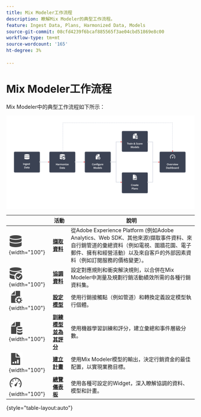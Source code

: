 ```yaml
---
title: Mix Modeler工作流程
description: 瞭解Mix Modeler的典型工作流程。
feature: Ingest Data, Plans, Harmonized Data, Models
source-git-commit: 08cfd4239f6bcaf885565f3ae04cbd51869e8c00
workflow-type: tm+mt
source-wordcount: '165'
ht-degree: 3%

---
```



# Mix Modeler工作流程

Mix Modeler中的典型工作流程如下所示：

![替代文字](../assets/ApplicationWorkflow.svg)

|  | 活動 | 說明 |
|---|---|---|
| ![資料](../assets/icons/Data.svg){width="100"} | [**擷取資料**](../ingest-data/overview.md) | 從Adobe Experience Platform (例如Adobe Analytics、Web SDK、其他來源)擷取事件資料、來自行銷管道的彙總資料（例如電視、圍牆花園、電子郵件、擁有和經營活動）以及來自客戶的外部因素資料（例如訂閱服務的價格變更）。 |
| ![資料檢查](../assets/icons/DataCheck.svg){width="100"} | [**協調資料**](../harmonize-data/overview.md) | 設定對應規則和衝突解決規則，以合併在Mix Modeler中測量及規劃行銷活動績效所需的各種行銷資料集。 |
| ![FileConfig](../assets/icons/FileGear.svg){width="100"} | [**設定模型**](../models/create.md) | 使用行銷接觸點（例如管道）和轉換定義設定模型執行個體。 |
| ![檔案資料](../assets/icons/FileData.svg){width="100"} | [**訓練模型並為其評分**](../models/overview.md) | 使用機器學習訓練和評分，建立彙總和事件層級分數。 |
| ![檔案圖表](../assets/icons/FileChart.svg){width="100"} | [**建立計畫**](../plans/overview.md) | 使用Mix Modeler模型的輸出，決定行銷資金的最佳配置，以實現業務目標。 |
| ![控制面板](../assets/icons/Dashboard.svg){width="100"} | [**總覽儀表板**](../dashboard/overview.md) | 使用各種可設定的Widget，深入瞭解協調的資料、模型和計畫。 |

{style="table-layout:auto"}

